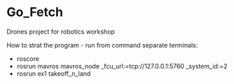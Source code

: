# Go_Fetch
Drones project for robotics workshop

How to strat the program - run from command separate terminals:
- roscore
- rosrun mavros mavros_node _fcu_url:=tcp://127.0.0.1:5760 _system_id:=2
- rosrun ex1 takeoff_n_land
